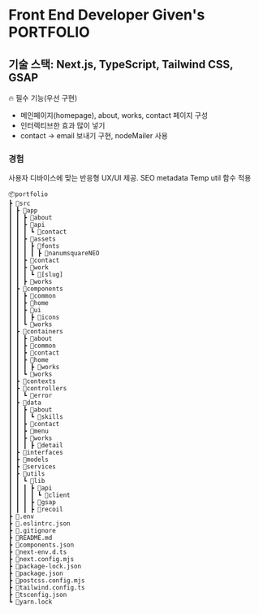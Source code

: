 # Front End Developer Given's PORTFOLIO

## 기술 스택: Next.js, TypeScript, Tailwind CSS, GSAP

🔥 필수 기능(우선 구현)

- 메인페이지(homepage), about, works, contact 페이지 구성
- 인터렉티브한 효과 많이 넣기
- contact → email 보내기 구현, nodeMailer 사용

### 경험

사용자 디바이스에 맞는 반응형 UX/UI 제공.
SEO metadata Temp util 함수 적용

    📦portfolio
    ┣ 📂src
    ┃ ┣ 📂app
    ┃ ┃ ┣ 📂about
    ┃ ┃ ┣ 📂api
    ┃ ┃ ┃ ┗ 📂contact
    ┃ ┃ ┣ 📂assets
    ┃ ┃ ┃ ┣ 📂fonts
    ┃ ┃ ┃ ┃ ┣ 📂nanumsquareNEO
    ┃ ┃ ┣ 📂contact
    ┃ ┃ ┣ 📂work
    ┃ ┃ ┃ ┗ 📂[slug]
    ┃ ┃ ┣ 📂works
    ┃ ┣ 📂components
    ┃ ┃ ┣ 📂common
    ┃ ┃ ┣ 📂home
    ┃ ┃ ┣ 📂ui
    ┃ ┃ ┃ ┣ 📂icons
    ┃ ┃ ┗ 📂works
    ┃ ┣ 📂containers
    ┃ ┃ ┣ 📂about
    ┃ ┃ ┣ 📂common
    ┃ ┃ ┣ 📂contact
    ┃ ┃ ┣ 📂home
    ┃ ┃ ┃ ┣ 📂works
    ┃ ┃ ┗ 📂works
    ┃ ┣ 📂contexts
    ┃ ┣ 📂controllers
    ┃ ┃ ┗ 📂error
    ┃ ┣ 📂data
    ┃ ┃ ┣ 📂about
    ┃ ┃ ┃ ┗ 📂skills
    ┃ ┃ ┣ 📂contact
    ┃ ┃ ┣ 📂menu
    ┃ ┃ ┣ 📂works
    ┃ ┃ ┃ ┣ 📂detail
    ┃ ┣ 📂interfaces
    ┃ ┣ 📂models
    ┃ ┣ 📂services
    ┃ ┣ 📂utils
    ┃ ┃ ┗ 📂lib
    ┃ ┃ ┃ ┣ 📂api
    ┃ ┃ ┃ ┃ ┗ 📂client
    ┃ ┃ ┃ ┣ 📂gsap
    ┃ ┃ ┃ ┣ 📂recoil
    ┣ 📜.env
    ┣ 📜.eslintrc.json
    ┣ 📜.gitignore
    ┣ 📜README.md
    ┣ 📜components.json
    ┣ 📜next-env.d.ts
    ┣ 📜next.config.mjs
    ┣ 📜package-lock.json
    ┣ 📜package.json
    ┣ 📜postcss.config.mjs
    ┣ 📜tailwind.config.ts
    ┣ 📜tsconfig.json
    ┗ 📜yarn.lock
